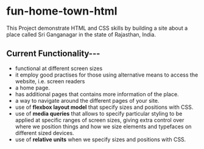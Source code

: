 # fun-home-town-html

This Project demonstrate HTML and CSS skills by building a site about a place called Sri Ganganagar in the state of Rajasthan, India.

## Current Functionality---

- functional at different screen sizes
- it employ good practises for those using alternative means to access the website, i.e. screen readers
- a home page.
- has additional pages that contains more information of the place.
- a way to navigate around the different pages of your site.
- use of **flexbox layout model** that specify sizes and positions with CSS.
- use of **media queries** that allows to specify particular styling to be applied at specific ranges of screen sizes, giving extra control over where we position things and how we size elements and typefaces on different sized devices.
- use of **relative units** when we specify sizes and positions with CSS.
